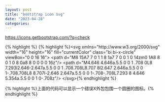 ```yaml
---
layout: post
title: "bootstrap icon svg"
date: "2023-04-28"
categories: 
---
```

<p><a href="https://icons.getbootstrap.com/?q=check">https://icons.getbootstrap.com/?q=check</a></p>

<div class="highlight">
{% highlight %}
{% highlight %}&lt;svg xmlns=&quot;http://www.w3.org/2000/svg&quot; width=&quot;16&quot; height=&quot;16&quot; fill=&quot;currentColor&quot; class=&quot;bi bi-x-circle&quot; viewBox=&quot;0 0 16 16&quot;&gt;
  &lt;path d=&quot;M8 15A7 7 0 1 1 8 1a7 7 0 0 1 0 14zm0 1A8 8 0 1 0 8 0a8 8 0 0 0 0 16z&quot;/&gt;
  &lt;path d=&quot;M4.646 4.646a.5.5 0 0 1 .708 0L8 7.293l2.646-2.647a.5.5 0 0 1 .708.708L8.707 8l2.647 2.646a.5.5 0 0 1-.708.708L8 8.707l-2.646 2.647a.5.5 0 0 1-.708-.708L7.293 8 4.646 5.354a.5.5 0 0 1 0-.708z&quot;/&gt;
&lt;/svg&gt;{% endhighlight %}

<p>{% highlight %}上面的代码可以显示一个错误X外包包围一个圆圈的图标。{% endhighlight %}</p>
</div>


